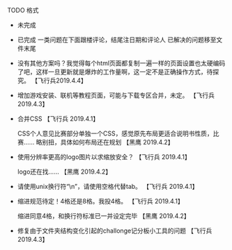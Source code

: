 TODO 格式
- 未完成
+ 已完成
一类问题在下面跟楼评论，结尾注日期和评论人
已解决的问题移至文件末尾


- 没有其他方案吗？我觉得每个html页面都复制一遍一样的页面设置也太硬编码
  了吧，这样一旦更新就是爆炸的工作量啊，这一定不是正确操作方式，待探究。
  【飞行兵2019.4.4】


- 增加游戏安装、联机等教程页面，可能与下载专区合并，未定。 【飞行兵
  2019.4.3】


- 合并CSS 【飞行兵 2019.4.1】

  CSS个人意见比赛部分单独一个CSS，感觉原先布局更适合说明书性质，比赛……
  略别扭，具体如何布局还在规划 【黑鹰 2019.4.2】


- 使用分辨率更高的logo图片以求缩放安全？ 【飞行兵 2019.4.1】

  logo还在找…… 【黑鹰 2019.4.2】


+ 请使用unix换行符“\n”，请使用空格代替tab。 【飞行兵 2019.4.1】


+ 缩进规范待定！4格还是8格。我投4格。 【飞行兵 2019.4.1】

  缩进同意4格，和换行符标准已一并设定完毕 【黑鹰 2019.4.2】


+ 修复由于文件夹结构变化引起的challonge记分板小工具的问题 【飞行兵
  2019.4.3】
